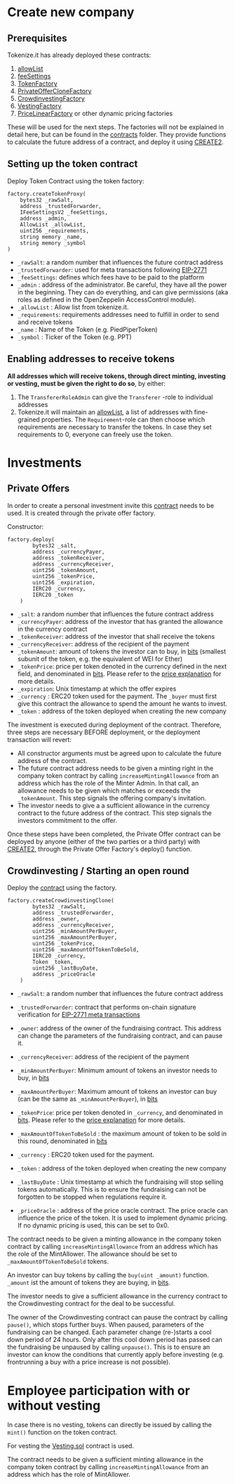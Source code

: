 # Create new company

## Prerequisites

Tokenize.it has already deployed these contracts:

1. [allowList](../contracts/AllowList.sol)
2. [feeSettings](../contracts/FeeSettings.sol)
3. [TokenFactory](../contracts/TokenProxyFactory.sol)
4. [PrivateOfferCloneFactory](../contracts/PrivateOfferCloneFactory.sol)
5. [CrowdinvestingFactory](../contracts/CrowdinvestingCloneFactory.sol)
6. [VestingFactory](../contracts/VestingCloneFactory.sol)
7. [PriceLinearFactory](../contracts/PriceLinearCloneFactory.sol) or other dynamic pricing factories

These will be used for the next steps. The factories will not be explained in detail here, but can be found in the [contracts](../contracts) folder. They provide functions to calculate the future address of a contract, and deploy it using [CREATE2](https://docs.openzeppelin.com/cli/2.8/deploying-with-create2).

## Setting up the token contract

Deploy Token Contract using the token factory:

```solidity
factory.createTokenProxy(
    bytes32 _rawSalt,
    address _trustedForwarder,
    IFeeSettingsV2 _feeSettings,
    address _admin,
    AllowList _allowList,
    uint256 _requirements,
    string memory _name,
    string memory _symbol
)
```

- `_rawSalt`: a random number that influences the future contract address
- `_trustedForwarder`: used for meta transactions following [EIP-2771](../README.md#eip-2771)
- `_feeSettings`: defines which fees have to be paid to the platform
- `_admin` : address of the administrator. Be careful, they have all the power in the beginning. They can do everything, and can give permissions (aka roles as defined in the OpenZeppelin AccessControl module).
- `_allowList` : Allow list from tokenize.it.
- `_requirements`: requirements addresses need to fulfill in order to send and receive tokens
- `_name` : Name of the Token (e.g. PiedPiperToken)
- `_symbol` : Ticker of the Token (e.g. PPT)

## Enabling addresses to receive tokens

**All addresses which will receive tokens, through direct minting, investing or vesting, must be given the right to do so**, by either:

1. The `TransfererRoleAdmin` can give the `Transferer` -role to individual addresses
2. Tokenize.it will maintain an [allowList](../contracts/AllowList.sol), a list of addresses with fine-grained properties. The `Requirement`-role can then choose which requirements are necessary to transfer the tokens. In case they set requirements to 0, everyone can freely use the token.

# Investments

## Private Offers

In order to create a personal investment invite this [contract](../contracts/PrivateOffer.sol) needs to be used. It is created through the private offer factory.

Constructor:

```solidity
factory.deploy(
        bytes32 _salt,
        address _currencyPayer,
        address _tokenReceiver,
        address _currencyReceiver,
        uint256 _tokenAmount,
        uint256 _tokenPrice,
        uint256 _expiration,
        IERC20 _currency,
        IERC20 _token
    )
```

- `_salt`: a random number that influences the future contract address
- `_currencyPayer`: address of the investor that has granted the allowance in the currency contract
- `_tokenReceiver`: address of the investor that shall receive the tokens
- `_currencyReceiver`: address of the recipient of the payment
- `_tokenAmount`: amount of tokens the investor can to buy, in [bits](https://docs.openzeppelin.com/contracts/2.x/crowdsales#crowdsale-rate) (smallest subunit of the token, e.g. the equivalent of WEI for Ether)
- `_tokenPrice`: price per token denoted in the currency defined in the next field, and denominated in [bits](https://docs.openzeppelin.com/contracts/2.x/crowdsales#crowdsale-rate). Please refer to the [price explanation](price.md) for more details.
- `_expiration`: Unix timestamp at which the offer expires
- `_currency` : ERC20 token used for the payment. The `_buyer` must first give this contract the allowance to spend the amount he wants to invest.
- `_token` : address of the token deployed when creating the new company

The investment is executed during deployment of the contract. Therefore, three steps are necessary BEFORE deployment, or the deployment transaction will revert:

- All constructor arguments must be agreed upon to calculate the future address of the contract.
- The future contract address needs to be given a minting right in the company token contract by calling `increaseMintingAllowance` from an address which has the role of the Minter Admin. In that call, an allowance needs to be given which matches or exceeds the `_tokenAmount`. This step signals the offering company's invitation.
- The investor needs to give a a sufficient allowance in the currency contract to the future address of the contract. This step signals the investors commitment to the offer.

Once these steps have been completed, the Private Offer contract can be deployed by anyone (either of the two parties or a third party) with [CREATE2](https://docs.openzeppelin.com/cli/2.8/deploying-with-create2), through the Private Offer Factory's deploy() function.

## Crowdinvesting / Starting an open round

Deploy the [contract](../contracts/Crowdinvesting.sol) using the factory.

```solidity
factory.createCrowdinvestingClone(
        bytes32 _rawSalt,
        address _trustedForwarder,
        address _owner,
        address _currencyReceiver,
        uint256 _minAmountPerBuyer,
        uint256 _maxAmountPerBuyer,
        uint256 _tokenPrice,
        uint256 _maxAmountOfTokenToBeSold,
        IERC20 _currency,
        Token _token,
        uint256 _lastBuyDate,
        address _priceOracle
    )
```

- `_rawSalt`: a random number that influences the future contract address
- `_trustedForwarder`: contract that performs on-chain signature verification for [EIP-2771 meta transactions](../README.md#eip-2771)
- `_owner`: address of the owner of the fundraising contract. This address can change the parameters of the fundraising contract, and can pause it.
- `_currencyReceiver`: address of the recipient of the payment
- `_minAmountPerBuyer`: Minimum amount of tokens an investor needs to buy, in [bits](https://docs.openzeppelin.com/contracts/2.x/crowdsales#crowdsale-rate)

- `_maxAmountPerBuyer`: Maximum amount of tokens an investor can buy (can be the same as `_minAmountPerBuyer`), in [bits](https://docs.openzeppelin.com/contracts/2.x/crowdsales#crowdsale-rate)
- `_tokenPrice`: price per token denoted in `_currency`, and denominated in [bits](https://docs.openzeppelin.com/contracts/2.x/crowdsales#crowdsale-rate). Please refer to the [price explanation](price.md) for more details.

- `_maxAmountOfTokenToBeSold` : the maximum amount of token to be sold in this round, denominated in [bits](https://docs.openzeppelin.com/contracts/2.x/crowdsales#crowdsale-rate)

- `_currency` : ERC20 token used for the payment.

- `_token` : address of the token deployed when creating the new company
- `_lastBuyDate` : Unix timestamp at which the fundraising will stop selling tokens automatically. This is to ensure the fundraising can not be forgotten to be stopped when regulations require it.
- `_priceOracle` : address of the price oracle contract. The price oracle can influence the price of the token. It is used to implement dynamic pricing. If no dynamic pricing is used, this can be set to 0x0.

The contract needs to be given a minting allowance in the company token contract by calling `increaseMintingAllowance` from an address which has the role of the MintAllower. The allowance should be set to `_maxAmountOfTokenToBeSold` tokens.

An investor can buy tokens by calling the `buy(uint _amount)` function.
`_amount` ist the amount of tokens they are buying, in [bits](https://docs.openzeppelin.com/contracts/2.x/crowdsales#crowdsale-rate).

The investor needs to give a sufficient allowance in the currency contract to the Crowdinvesting contract for the deal to be successful.

The owner of the Crowdinvesting contract can pause the contract by calling `pause()`, which stops further buys. When paused, parameters of the fundraising can be changed. Each parameter change (re-)starts a cool down period of 24 hours. Only after this cool down period has passed can the fundraising be unpaused by calling `unpause()`. This is to ensure an investor can know the conditions that currently apply before investing (e.g. frontrunning a buy with a price increase is not possible).

# Employee participation with or without vesting

In case there is no vesting, tokens can directly be issued by calling the `mint()` function on the token contract.

For vesting the [Vesting.sol](../contracts/Vesting.sol) contract is used.

The contract needs to be given a sufficient minting allowance in the company token contract by calling `increaseMintingAllowance` from an address which has the role of MintAllower.
